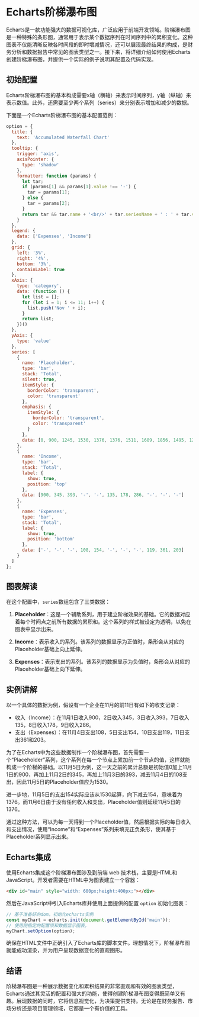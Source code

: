 # Echarts阶梯瀑布图

Echarts是一款功能强大的数据可视化库，广泛应用于前端开发领域。阶梯瀑布图是一种特殊的条形图，通常用于表示某个数据序列在时间序列中的累积变化。这种图表不仅能清晰反映各时间段的即时增减情况，还可以展现最终结果的构成，是财务分析和数据报告中常见的图表类型之一。接下来，将详细介绍如何使用Echarts创建阶梯瀑布图，并提供一个实际的例子说明其配置及代码实现。

## 初始配置

Echarts阶梯瀑布图的基本构成需要x轴（横轴）来表示时间序列，y轴（纵轴）来表示数值。此外，还需要至少两个系列（series）来分别表示增加和减少的数据。

下面是一个Echarts阶梯瀑布图的基本配置范例：

```js
option = {
  title: {
    text: 'Accumulated Waterfall Chart'
  },
  tooltip: {
    trigger: 'axis',
    axisPointer: {
      type: 'shadow'
    },
    formatter: function (params) {
      let tar;
      if (params[1] && params[1].value !== '-') {
        tar = params[1];
      } else {
        tar = params[2];
      }
      return tar && tar.name + '<br/>' + tar.seriesName + ' : ' + tar.value;
    }
  },
  legend: {
    data: ['Expenses', 'Income']
  },
  grid: {
    left: '3%',
    right: '4%',
    bottom: '3%',
    containLabel: true
  },
  xAxis: {
    type: 'category',
    data: (function () {
      let list = [];
      for (let i = 1; i <= 11; i++) {
        list.push('Nov ' + i);
      }
      return list;
    })()
  },
  yAxis: {
    type: 'value'
  },
  series: [
    {
      name: 'Placeholder',
      type: 'bar',
      stack: 'Total',
      silent: true,
      itemStyle: {
        borderColor: 'transparent',
        color: 'transparent'
      },
      emphasis: {
        itemStyle: {
          borderColor: 'transparent',
          color: 'transparent'
        }
      },
      data: [0, 900, 1245, 1530, 1376, 1376, 1511, 1689, 1856, 1495, 1292]
    },
    {
      name: 'Income',
      type: 'bar',
      stack: 'Total',
      label: {
        show: true,
        position: 'top'
      },
      data: [900, 345, 393, '-', '-', 135, 178, 286, '-', '-', '-']
    },
    {
      name: 'Expenses',
      type: 'bar',
      stack: 'Total',
      label: {
        show: true,
        position: 'bottom'
      },
      data: ['-', '-', '-', 108, 154, '-', '-', '-', 119, 361, 203]
    }
  ]
};
```

## 图表解读

在这个配置中，`series`数组包含了三类数据：

1. **Placeholder**：这是一个辅助系列，用于建立阶梯效果的基础。它的数据对应着每个时间点之前所有数据的累积和。这个系列的样式被设定为透明，以免在图表中显示出来。

2. **Income**：表示收入的系列。该系列的数据显示为正值时，条形会从对应的Placeholder基础上向上延伸。

3. **Expenses**：表示支出的系列。该系列的数据显示为负值时，条形会从对应的Placeholder基础上向下延伸。

## 实例讲解

以一个具体的数据为例，假设有一个企业在11月的前11日有如下的收支记录：

- 收入（Income）：在11月1日收入900，2日收入345，3日收入393，7日收入135，8日收入178，9日收入286。
- 支出（Expenses）：在11月4日支出108，5日支出154，10日支出119，11日支出361和203。

为了在Echarts中为这些数据制作一个阶梯瀑布图，首先需要一个“Placeholder”系列，这个系列在每一个节点上累加前一个节点的值，这样就能构成一个阶梯的基础。以11月5日为例，这一天之前的累计总额是初始值0加上11月1日的900，再加上11月2日的345，再加上11月3日的393，减去11月4日的108支出，因此11月5日的Placeholder值应为1530。

进一步地，11月5日的支出154实际应该从1530起算，向下减去154，意味着为1376。而11月6日由于没有任何收入和支出，Placeholder值则延续11月5日的1376。

通过这种方法，可以为每一天得到一个Placeholder值，然后根据实际的每日收入和支出情况，使用“Income”和“Expenses”系列来填充正负条形，使其基于Placeholder系列显示出来。

## Echarts集成

使用Echarts集成这个阶梯瀑布图涉及到前端 web 技术栈，主要是HTML和JavaScript。开发者需要在HTML中为图表建立一个容器：

```html
<div id="main" style="width: 600px;height:400px;"></div>
```

然后在JavaScript中引入Echarts库并使用上面提供的配置 `option` 初始化图表：

```js
// 基于准备好的dom，初始化echarts实例
const myChart = echarts.init(document.getElementById('main'));
// 使用刚指定的配置项和数据显示图表。
myChart.setOption(option);
```

确保在HTML文件中正确引入了Echarts库的脚本文件。理想情况下，阶梯瀑布图就能成功渲染，并为用户呈现数据变化的直观图形。

## 结语

阶梯瀑布图是一种展示数据变化和累积结果的非常直观和有效的图表类型，Echarts通过其灵活的配置和强大的功能，使得创建阶梯瀑布图变得既简单又有趣。展现数据的同时，它将信息视觉化，为决策提供支持。无论是在财务报告、市场分析还是项目管理领域，它都是一个有价值的工具。